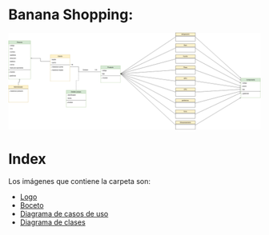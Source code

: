 <div align="justify">

# Banana Shopping:

<div align="center">
  <a name="id0"><img src="../img/diagrama_cl.png"/></a>
</div>

# Index

Los imágenes que contiene la carpeta son:

+ [Logo](banana.png)
+ [Boceto](boceto.png)
+ [Diagrama de casos de uso](diagrama.png)
+ [Diagrama de clases](diagrama_cl.png)
